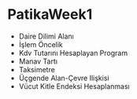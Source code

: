 # PatikaWeek1

- Daire Dilimi Alanı
- İşlem Öncelik
- Kdv Tutarını Hesaplayan Program
- Manav Tartı
- Taksimetre
- Üçgende Alan-Çevre Ilişkisi
- Vücut Kitle Endeksi Hesaplanması
